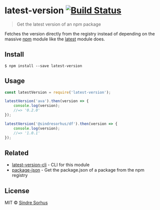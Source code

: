 # latest-version [![Build Status](https://travis-ci.org/sindresorhus/latest-version.svg?branch=master)](https://travis-ci.org/sindresorhus/latest-version)

> Get the latest version of an npm package

Fetches the version directly from the registry instead of depending on the massive [npm](https://github.com/npm/npm/blob/8b5e7b6ae5b4cd2d7d62eaf93b1428638b387072/package.json#L37-L85) module like the [latest](https://github.com/bahamas10/node-latest) module does.


## Install

```
$ npm install --save latest-version
```


## Usage

```js
const latestVersion = require('latest-version');

latestVersion('ava').then(version => {
	console.log(version);
	//=> '0.2.0'
});

latestVersion('@sindresorhus/df').then(version => {
	console.log(version);
	//=> '1.0.1'
});
```


## Related

- [latest-version-cli](https://github.com/sindresorhus/latest-version-cli) - CLI for this module
- [package-json](https://github.com/sindresorhus/package-json) - Get the package.json of a package from the npm registry


## License

MIT © [Sindre Sorhus](http://sindresorhus.com)
